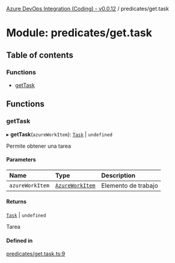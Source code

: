 [Azure DevOps Integration (Coding) - v0.0.12](../README.md) / predicates/get.task

# Module: predicates/get.task

## Table of contents

### Functions

- [getTask](predicates_get_task.md#gettask)

## Functions

### getTask

▸ **getTask**(`azureWorkItem`): [`Task`](../classes/models_agile_task.Task.md) \| `undefined`

Permite obtener una tarea

#### Parameters

| Name | Type | Description |
| :------ | :------ | :------ |
| `azureWorkItem` | [`AzureWorkItem`](../classes/models_azureDevOps_azureWorkItem.AzureWorkItem.md) | Elemento de trabajo |

#### Returns

[`Task`](../classes/models_agile_task.Task.md) \| `undefined`

Tarea

#### Defined in

[predicates/get.task.ts:9](https://github.com/jeysgar1/azure-devops-api-kms/blob/f839fd0/src/predicates/get.task.ts#L9)
